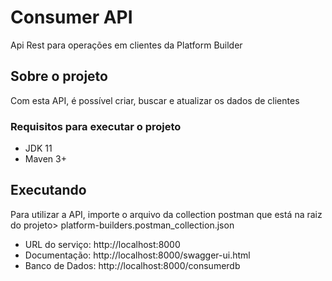 # Consumer API
Api Rest para operações em clientes da Platform Builder

## Sobre o projeto
Com esta API, é possível criar, buscar e atualizar os dados de clientes

### Requisitos para executar o projeto
- JDK 11
- Maven 3+

## Executando
Para utilizar a API, importe o arquivo da collection postman que está na raiz do projeto> platform-builders.postman_collection.json

- URL do serviço: http://localhost:8000
- Documentação: http://localhost:8000/swagger-ui.html
- Banco de Dados: http://localhost:8000/consumerdb
